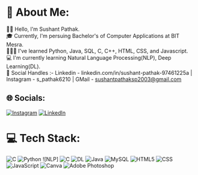 # 💫 About Me:
👋🏻 Hello, l'm Sushant Pathak.<br>🎓 Currently, l'm persuing Bachelor's of Computer Applications at BIT Mesra.<br>👨🏻‍💻 I've learned Python, Java, SQL, C, C++, HTML, CSS, and Javascript.<br>💻 I'm currently learning Natural Language Processing(NLP), Deep Learning(DL).<br>📲 Social Handles :- Linkedin - linkedin.com/in/sushant-pathak-97461225a | Instagram - s_pathak6210 | GMail - sushantpathaksp2003@gmail.com<br>


## 🌐 Socials:
[![Instagram](https://img.shields.io/badge/Instagram-%23E4405F.svg?logo=Instagram&logoColor=white)](https://instagram.com/https://www.instagram.com/sushant..pathak?igsh=MWJtM2FxNzZ6dDNvYw==) [![LinkedIn](https://img.shields.io/badge/LinkedIn-%230077B5.svg?logo=linkedin&logoColor=white)](https://linkedin.com/in/https://www.linkedin.com/in/sushant-pathak-97461225a?utm_source=share&utm_campaign=share_via&utm_content=profile&utm_medium=android_app) 

# 💻 Tech Stack:
![C](https://img.shields.io/badge/c-%2300599C.svg?style=for-the-badge&logo=c&logoColor=white) ![Python](https://img.shields.io/badge/c++-%2300599C.svg?style=for-the-badge&logo=c%2B%2B&logoColor=white) ![NLP]
![C](https://img.shields.io/badge/c-%2300599C.svg?style=for-the-badge&logo=c&logoColor=white) ![DL](https://img.shields.io/badge/c++-%2300599C.svg?style=for-the-badge&logo=c%2B%2B&logoColor=white) ![Java](https://img.shields.io/badge/css3-%231572B6.svg?style=for-the-badge&logo=css3&logoColor=white) ![MySQL](https://img.shields.io/badge/mysql-%2300000f.svg?style=for-the-badge&logo=mysql&logoColor=white) ![HTML5](https://img.shields.io/badge/html5-%23E34F26.svg?style=for-the-badge&logo=html5&logoColor=white) ![CSS](https://img.shields.io/badge/css3-%231572B6.svg?style=for-the-badge&logo=css3&logoColor=white) ![JavaScript](https://img.shields.io/badge/javascript-%23323330.svg?style=for-the-badge&logo=javascript&logoColor=%23F7DF1E) ![Canva](https://img.shields.io/badge/Canva-%2300C4CC.svg?style=for-the-badge&logo=Canva&logoColor=white) ![Adobe Photoshop](https://img.shields.io/badge/adobe%20photoshop-%2331A8FF.svg?style=for-the-badge&logo=adobe%20photoshop&logoColor=white)

